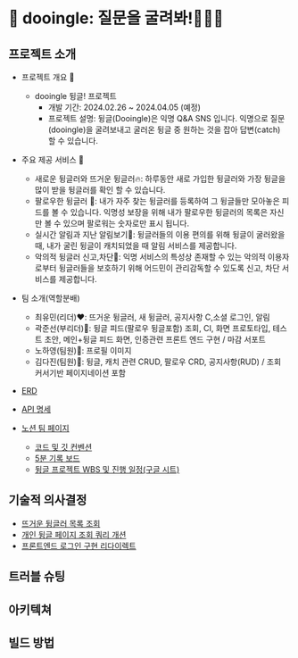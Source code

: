 # 💌 dooingle: 질문을 굴려봐!🙂🙃🙂

## 프로젝트 소개
- 프로젝트 개요 📑
  
  - dooingle 뒹글! 프로젝트
    - 개발 기간: 2024.02.26 ~ 2024.04.05 (예정)
    - 프로젝트 설명: 뒹글(Dooingle)은 익명 Q&A SNS 입니다. 
    익명으로 질문(dooingle)을 굴려보내고 굴러온 뒹글 중 원하는 것을 잡아 답변(catch) 할 수 있습니다.


- 주요 제공 서비스 📨
  - 새로운 뒹글러와 뜨거운 뒹글러🔥: 하루동안 새로 가입한 뒹글러와 가장 뒹글을 많이 받을 뒹글러를 확인 할 수 있습니다.
  - 팔로우한 뒹글러 🏃: 내가 자주 찾는 뒹글러를 등록하여 그 뒹글들만 모아놓은 피드를 볼 수 있습니다. 익명성 보장을 위해 내가 팔로우한 뒹글러의 목록은 자신만 볼 수 있으며 팔로워는 숫자로만 표시 됩니다.
  - 실시간 알림과 지난 알림보기🔔: 뒹글러들의 이용 편의를 위해 뒹글이 굴러왔을때, 내가 굴린 뒹글이 캐치되었을 때 알림 서비스를 제공합니다.
  - 악의적 뒹글러 신고,차단🚨: 익명 서비스의 특성상 존재할 수 있는 악의적 이용자로부터 뒹글러들을 보호하기 위해 어드민이 관리감독할 수 있도록 신고, 차단 서비스를 제공합니다.


- 팀 소개(역할분배)
  - 최유민(리더)❤️: 뜨거운 뒹글러, 새 뒹글러, 공지사항 C,소셜 로그인, 알림
  - 곽준선(부리더)💚: 뒹글 피드(팔로우 뒹글포함) 조회, CI, 화면 프로토타입, 테스트 초안, 메인+뒹글 피드 화면, 인증관련 프론트 엔드 구현 / 마감 서포트
  - 노하영(팀원)💙: 프로필 이미지
  - 김다진(팀원)💜: 뒹글, 캐치 관련 CRUD, 팔로우 CRD, 공지사항(RUD) / 조회 커서기반 페이지네이션 포함
 
- [ERD](https://www.notion.so/rugii913/ERD-ddebf6e68ba24f948d02073e1616dedf)

- [API 명세](https://www.notion.so/rugii913/API-2cad8d39288f4b73b0b684f8323acfd7)

- [노션 팀 페이지](https://www.notion.so/rugii913/da051119c2634c068e66964e1a47dade)
  - [코드 및 깃 컨벤션](https://www.notion.so/rugii913/550df0ee1fef4ddd914e5796c0128f1c)
  - [5분 기록 보드](https://www.notion.so/rugii913/5-10c8d36e05394b95bb67407ca656fc32)
  - [뒹글 프로젝트 WBS 및 진행 일정(구글 시트)](https://docs.google.com/spreadsheets/d/1jgkpkn0jP7iAF277EAHumw7O-3PPpjvyzj0hoMFfzFo/edit?usp=sharing)

## 기술적 의사결정
- [뜨거운 뒹글러 목록 조회](https://www.notion.so/rugii913/2024-02-28-38ec48a64e5c4d0494f14cde992d20ba)
- [개인 뒹글 페이지 조회 쿼리 개션](https://www.notion.so/rugii913/2024-03-08-1edf38fa8e5947b78729bd492f3bca78)
- [프론트엔드 로그인 구현 리다이렉트](https://www.notion.so/rugii913/2024-03-11-4762e20bbde64b6895fb4323abf08b60)
## 트러블 슈팅
## 아키텍쳐
## 빌드 방법